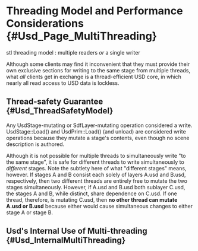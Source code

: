 # Threading Model and Performance Considerations {#Usd_Page_MultiThreading}

stl threading model : multiple readers *or* a single writer

Although some clients may find it inconvenient that they must provide their
own exclusive sections for writing to the same stage from multiple threads,
what *all* clients get in exchange is a thread-efficient USD core, in which
nearly all read access to USD data is lockless.

## Thread-safety Guarantee {#Usd_ThreadSafetyModel}

Any UsdStage-mutating or SdfLayer-mutating operation considered a write.  
UsdStage::Load() and UsdPrim::Load() (and unload) are considered write
operations because they mutate a stage's contents, even though no scene
description is authored.

Although it is not possible for multiple threads to simultaneously write
"to the same stage", it is safe for different threads to write simultaneously
to *different* stages. Note the subtlety here of what "different stages"
means, however. If stages A and B consist each solely of layers A.usd and
B.usd, respectively, then two different threads are entirely free to mutate
the two stages simultaneously. However, if A.usd and B.usd both sublayer
C.usd, the stages A and B, while distinct, share dependence on C.usd. If one
thread, therefore, is mutating C.usd, then **no other thread
can mutate A.usd or B.usd** because either would cause simultaneous changes
to either stage A or stage B.

## Usd's Internal Use of Multi-threading {#Usd_InternalMultiThreading}

